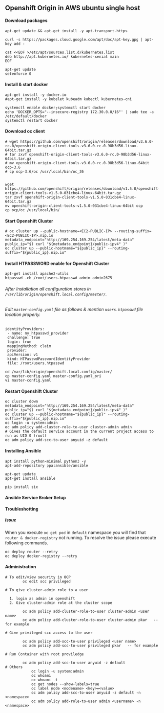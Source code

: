 ## Openshift Origin in AWS ubuntu single host

#### Download packages
```
apt-get update && apt-get install -y apt-transport-https

curl -s https://packages.cloud.google.com/apt/doc/apt-key.gpg | apt-key add -

cat <<EOF >/etc/apt/sources.list.d/kubernetes.list
deb http://apt.kubernetes.io/ kubernetes-xenial main
EOF

apt-get update
setenforce 0
```

#### Install & start docker
```
apt-get install -y docker.io
#apt-get install -y kubelet kubeadm kubectl kubernetes-cni

systemctl enable docker;systemctl start docker
echo 'DOCKER_OPTS="--insecure-registry 172.30.0.0/16"' | sudo tee -a /etc/default/docker
systemctl restart docker
```

#### Download oc client
```
# wget https://github.com/openshift/origin/releases/download/v3.6.0-rc.0/openshift-origin-client-tools-v3.6.0-rc.0-98b3d56-linux-64bit.tar.gz
# tar zxvf openshift-origin-client-tools-v3.6.0-rc.0-98b3d56-linux-64bit.tar.gz
# mv openshift-origin-client-tools-v3.6.0-rc.0-98b3d56-linux-64bit ocp-3.6
# cp ocp-3.6/oc /usr/local/bin/oc_36


wget https://github.com/openshift/origin/releases/download/v1.5.0/openshift-origin-client-tools-v1.5.0-031cbe4-linux-64bit.tar.gz
tar zxvf openshift-origin-client-tools-v1.5.0-031cbe4-linux-64bit.tar.gz
mv openshift-origin-client-tools-v1.5.0-031cbe4-linux-64bit ocp
cp ocp/oc /usr/local/bin/
```

#### Start Openshift Cluster
```
# oc cluster up --public-hostname=<EC2-PUBLIC-IP> --routing-suffix=<EC2-PUBLIC-IP>.nip.io
metadata_endpoint="http://169.254.169.254/latest/meta-data"
public_ip="$( curl "${metadata_endpoint}/public-ipv4" )"
oc cluster up --public-hostname="${public_ip}" --routing-suffix="${public_ip}.nip.io"
```

#### Install HTPASSWORD enable for Openshift Cluster
```
apt-get install apache2-utils
htpasswd -cb /root/users.htpasswd admin admin2675
```
###### After Installation all configuration stores in ```/var/lib/origin/openshift.local.config/master/```. 
###### Edit ```master-config.yaml``` file as follows & mention ```users.htpasswd``` file location properly.

```
identityProviders:
 - name: my_htpasswd_provider
 challenge: true
 login: true
 mappingMethod: claim
 provider:
 apiVersion: v1
 kind: HTPasswdPasswordIdentityProvider
 file: /root/users.htpasswd
```

```
cd /var/lib/origin/openshift.local.config/master/
cp master-config.yaml master-config.yaml_ori
vi master-config.yaml
```

#### Restart Openshift Cluster
```
oc cluster down
metadata_endpoint="http://169.254.169.254/latest/meta-data"
public_ip="$( curl "${metadata_endpoint}/public-ipv4" )"
oc cluster up --public-hostname="${public_ip}" --routing-suffix="${public_ip}.nip.io"
oc login -u system:admin
oc adm policy add-cluster-role-to-user cluster-admin admin
# Gives the default service account in the current project access to run as UID 0 (root)
oc adm policy add-scc-to-user anyuid -z default
```

#### Installing Ansible

```
apt install python-minimal python3 -y
apt-add-repository ppa:ansible/ansible

apt-get update
apt-get install ansible

pip install six
```

#### Ansible Service Broker Setup

#### Troubleshotting

##### Issue
When you execute ```oc get pod``` in ```default``` namespace you will find that ```router & docker-registry``` not running.
To resolve the issue please execute following commands.
```
oc deploy router --retry
oc deploy docker-registry --retry
```

#### Administration
```
# To edit/view security in OCP
	    oc edit scc privileged	

# To give cluster-admin role to a user

  1. login as admin in openshift 
  2. Give cluster-admin role at the cluster scope

	    oc adm policy add-cluster-role-to-user cluster-admin <user name> 
	    oc adm policy add-cluster-role-to-user cluster-admin pkar	-- for example

# Give privileged scc access to the user
	
	    oc adm policy add-scc-to-user privileged <user name>
	    oc adm policy add-scc-to-user privileged pkar	-- for example
	    
# Run Container with root proviledge

	    oc adm policy add-scc-to-user anyuid -z default
# Others
      	    oc login -u system:admin
     	    oc whoami
     	    oc whoami -t 
     	    oc get nodes --show-labels=true
     	    oc label node <nodename> <key>=<value>
     	    oc adm policy add-scc-to-user anyuid -z default -n <namespace>
     	    oc adm policy add-role-to-user admin <username> -n <namespace>
```

